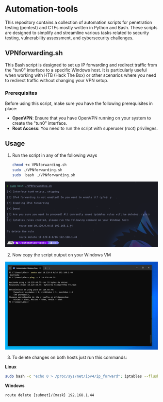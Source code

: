 # Automation-tools

This repository contains a collection of automation scripts for penetration testing (pentest) and CTFs mostly written in Python and Bash. These scripts are designed to simplify and streamline various tasks related to security testing, vulnerability assessment, and cybersecurity challenges.

## VPNforwarding.sh 

This Bash script is designed to set up IP forwarding and redirect traffic from the "tun0" interface to a specific Windows host. It is particularly useful when working with HTB (Hack The Box) or other scenarios where you need to redirect traffic without changing your VPN setup.

### Prerequisites

Before using this script, make sure you have the following prerequisites in place:

- **OpenVPN**: Ensure that you have OpenVPN running on your system to create the "tun0" interface.
- **Root Access**: You need to run the script with superuser (root) privileges.

## Usage

1. Run the script in any of the following ways

   ```bash
   chmod +x VPNforwarding.sh 
   sudo ./VPNforwarding.sh
   sudo  bash ./VPNforwarding.sh
   ```

![Execution](img/VPNForward1.png)

2. Now copy the script output on your Windows VM

![Windows](/img/VPNForward2.png)

3. To delete changes on both hosts just run this commands:

**Linux**

```bash
sudo bash -c "echo 0 > /proc/sys/net/ipv4/ip_forward"; iptables --flush; iptables --table nat --flush; iptables --delete-chain; iptables --table nat --delete-chain
```
**Windows**

```bash
route delete {subnet}/{mask} 192.168.1.44
```
